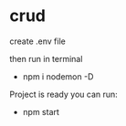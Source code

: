 # crud

create .env file 

then run in terminal
- npm i nodemon -D

Project is ready you can run:
- npm start
